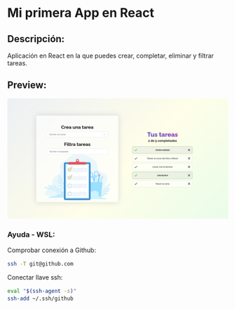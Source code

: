 # Mi primera App en React

## Descripción:
Aplicación en React en la que puedes crear, completar, eliminar y filtrar tareas.

## Preview:
![Preview de la App](https://github.com/julioribera/platzi-react/blob/main/AppPreview.png?raw=true)


### Ayuda - WSL:
Comprobar conexión a Github:
```bash
ssh -T git@github.com
```

Conectar llave ssh:
```bash
eval "$(ssh-agent -s)"
ssh-add ~/.ssh/github
```

